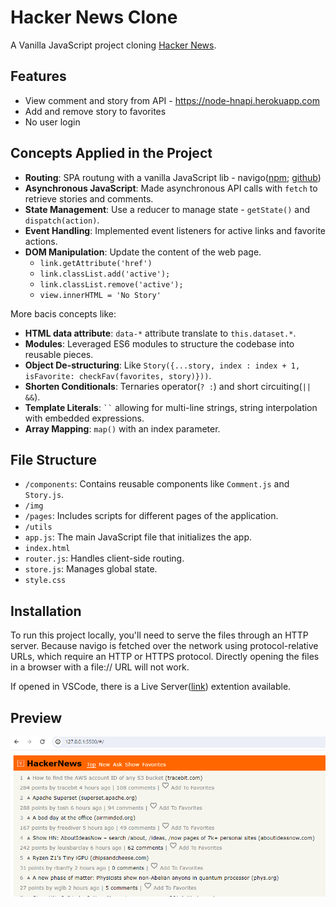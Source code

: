 # Hacker News Clone

A Vanilla JavaScript project cloning [Hacker News](https://news.ycombinator.com/news).

## Features

- View comment and story from API - https://node-hnapi.herokuapp.com
- Add and remove story to favorites
- No user login

## Concepts Applied in the Project

- **Routing**: SPA routung with a vanilla JavaScript lib - navigo([npm](https://npmjs.com/package/navigo); [github](https://github.com/krasimir/navigo/blob/master/README_v7.md))
- **Asynchronous JavaScript**: Made asynchronous API calls with `fetch` to retrieve stories and comments.
- **State Management**: Use a reducer to manage state - `getState()` and `dispatch(action)`.
- **Event Handling**: Implemented event listeners for active links and favorite actions.
- **DOM Manipulation**: Update the content of the web page.
  - `link.getAttribute('href')`
  - `link.classList.add('active');`
  - `link.classList.remove('active');`
  - `view.innerHTML = 'No Story'`

More bacis concepts like:
* **HTML data attribute**: `data-*` attribute translate to `this.dataset.*`.
* **Modules**: Leveraged ES6 modules to structure the codebase into reusable pieces.
* **Object De-structuring**: Like `Story({...story, index : index + 1, isFavorite: checkFav(favorites, story)}))`.
* **Shorten Conditionals**: Ternaries operator(` ? : `) and short circuiting(`|| &&`).
* **Template Literals**: ` `` ` allowing for multi-line strings, string interpolation with embedded expressions.
* **Array Mapping**: `map()` with an index parameter.


## File Structure

- `/components`: Contains reusable components like `Comment.js` and `Story.js`.
- `/img`
- `/pages`: Includes scripts for different pages of the application.
- `/utils`
- `app.js`: The main JavaScript file that initializes the app.
- `index.html`
- `router.js`: Handles client-side routing.
- `store.js`: Manages global state.
- `style.css`

## Installation

To run this project locally, you'll need to serve the files through an HTTP server. Because navigo is fetched over the network using protocol-relative URLs, which require an HTTP or HTTPS protocol. Directly opening the files in a browser with a file:// URL will not work.

If opened in VSCode, there is a Live Server([link](https://marketplace.visualstudio.com/items?itemName=ritwickdey.LiveServer)) extention available.
 

## Preview

![screenshot](screenshot.png)
